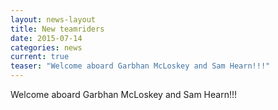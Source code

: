 ```yaml
---
layout: news-layout
title: New teamriders
date: 2015-07-14
categories: news
current: true
teaser: "Welcome aboard Garbhan McLoskey and Sam Hearn!!!"
---
```

Welcome aboard Garbhan McLoskey and Sam Hearn!!!